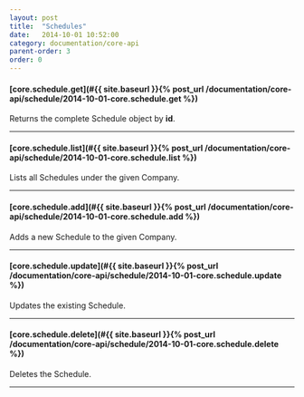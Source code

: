 ```yaml
---
layout: post
title:  "Schedules"
date:   2014-10-01 10:52:00
category: documentation/core-api
parent-order: 3
order: 0
---
```


#### [core.schedule.get](#{{ site.baseurl }}{% post_url /documentation/core-api/schedule/2014-10-01-core.schedule.get %})

Returns the complete Schedule object by **id**.

***

#### [core.schedule.list](#{{ site.baseurl }}{% post_url /documentation/core-api/schedule/2014-10-01-core.schedule.list %})

Lists all Schedules under the given Company.

***

#### [core.schedule.add](#{{ site.baseurl }}{% post_url /documentation/core-api/schedule/2014-10-01-core.schedule.add %})

Adds a new Schedule to the given Company.

***

#### [core.schedule.update](#{{ site.baseurl }}{% post_url /documentation/core-api/schedule/2014-10-01-core.schedule.update %})

Updates the existing Schedule.

***

#### [core.schedule.delete](#{{ site.baseurl }}{% post_url /documentation/core-api/schedule/2014-10-01-core.schedule.delete %})

Deletes the Schedule.

***